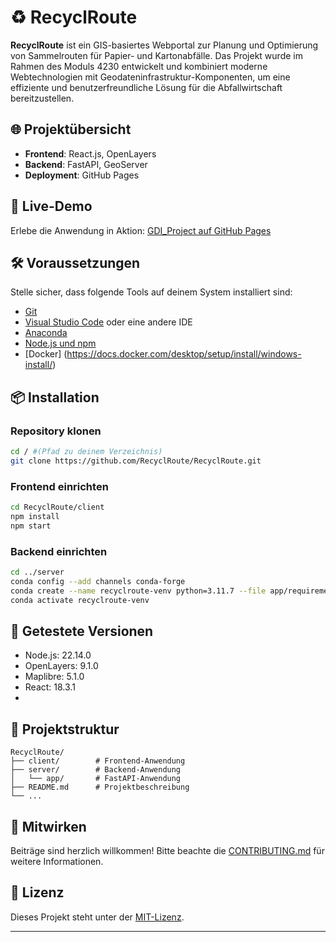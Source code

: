 # ♻️ RecyclRoute

**RecyclRoute** ist ein GIS-basiertes Webportal zur Planung und Optimierung von Sammelrouten für Papier- und Kartonabfälle. Das Projekt wurde im Rahmen des Moduls 4230 entwickelt und kombiniert moderne Webtechnologien mit Geodateninfrastruktur-Komponenten, um eine effiziente und benutzerfreundliche Lösung für die Abfallwirtschaft bereitzustellen.

## 🌐 Projektübersicht

- **Frontend**: React.js, OpenLayers
- **Backend**: FastAPI, GeoServer
- **Deployment**: GitHub Pages

## 🚀 Live-Demo

Erlebe die Anwendung in Aktion: [GDI_Project auf GitHub Pages](https://314a.github.io/GDI_Project/)

## 🛠️ Voraussetzungen

Stelle sicher, dass folgende Tools auf deinem System installiert sind:

- [Git](https://git-scm.com/)
- [Visual Studio Code](https://code.visualstudio.com/) oder eine andere IDE
- [Anaconda](https://www.anaconda.com/)
- [Node.js und npm](https://nodejs.org/)
- [Docker] (https://docs.docker.com/desktop/setup/install/windows-install/)

## 📦 Installation

### Repository klonen

```bash
cd / #(Pfad zu deinem Verzeichnis)
git clone https://github.com/RecyclRoute/RecyclRoute.git
```

### Frontend einrichten

```bash
cd RecyclRoute/client
npm install
npm start
```

### Backend einrichten

```bash
cd ../server
conda config --add channels conda-forge
conda create --name recyclroute-venv python=3.11.7 --file app/requirements.txt
conda activate recyclroute-venv
```

## 🧪 Getestete Versionen

- Node.js: 22.14.0
- OpenLayers: 9.1.0
- Maplibre: 5.1.0
- React: 18.3.1
-

## 📁 Projektstruktur

```
RecyclRoute/
├── client/        # Frontend-Anwendung
├── server/        # Backend-Anwendung
│   └── app/       # FastAPI-Anwendung
├── README.md      # Projektbeschreibung
└── ...
```

## 🤝 Mitwirken

Beiträge sind herzlich willkommen! Bitte beachte die [CONTRIBUTING.md](CONTRIBUTING.md) für weitere Informationen.

## 📄 Lizenz

Dieses Projekt steht unter der [MIT-Lizenz](LICENSE).

---